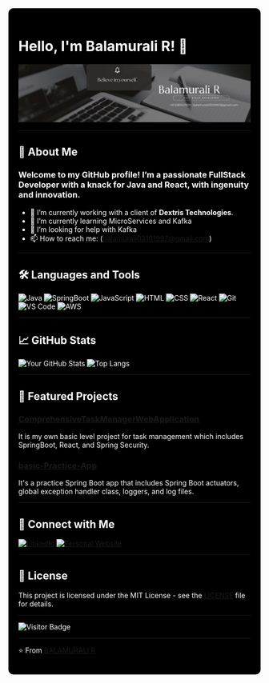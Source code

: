 

<!--
**Balamurali03/Balamurali03** is a ✨ _special_ ✨ repository because its `README.md` (this file) appears on your GitHub profile.
## Hi there 👋
Here are some ideas to get you started:

- 🔭 I’m currently working on ...
- 🌱 I’m currently learning ...
- 👯 I’m looking to collaborate on ...
- 🤔 I’m looking for help with ...
- 💬 Ask me about ...
- 📫 How to reach me: ...
- 😄 Pronouns: ...
- ⚡ Fun fact: ...
- 👯 I’m looking to collaborate on [Collaboration Interest]
- 💬 Ask me about [Topics you are knowledgeable about]
- ⚡ Fun fact: [A fun fact about you]

![Project 1 Image](https://your-image-link.com/project1.jpg)
![Project 2 Image](https://your-image-link.com/project2.jpg)

[![Twitter](https://img.shields.io/badge/-Twitter-FF0000?style=flat&logo=twitter&logoColor=white)](https://twitter.com/yourusername)
## 📖 Latest Blog Posts

- [Blog Post 1 Title](https://yourblog.com/post1)
- [Blog Post 2 Title](https://yourblog.com/post2)
- [Blog Post 3 Title](https://yourblog.com/post3)

-->
<!-- 
    Adding a background image
-->
<div style="background-color: black; color: white; padding: 20px; border-radius: 10px;">
    
# Hello, I'm Balamurali R! 👋

![My Banner](./Black%20Geometric%20Corporate%20Personal%20Profile%20LinkedIn%20Banner.jpg)

---

## 🚀 About Me

### Welcome to my GitHub profile! I’m a passionate FullStack Developer with a knack for Java and React, with ingenuity and innovation.
- 🔭 I’m currently working with a client of <b>Dextris Technologies</b>.
- 🌱 I’m currently learning MicroServices and Kafka
- 🤔 I’m looking for help with Kafka
- 📫 How to reach me: (balamurali03101997@gmail.com)
---

## 🛠️ Languages and Tools

![Java](https://img.shields.io/badge/-Java-FF6347?style=flat&logo=Java)
![SpringBoot](https://img.shields.io/badge/-SpringBoot-FF6347?style=flat&logo=springboot)
![JavaScript](https://img.shields.io/badge/-JavaScript-FF6347?style=flat&logo=javascript)
![HTML](https://img.shields.io/badge/-HTML-FF6347?style=flat&logo=html5)
![CSS](https://img.shields.io/badge/-CSS-FF6347?style=flat&logo=css3)
![React](https://img.shields.io/badge/-React-FF6347?style=flat&logo=react)
![Git](https://img.shields.io/badge/-Git-FF6347?style=flat&logo=git)
![VS Code](https://img.shields.io/badge/-VS%20Code-FF6347?style=flat&logo=visual-studio-code)
![AWS](https://img.shields.io/badge/-AWS-FF6347?style=flat&logo=amazon-aws)

---

## 📈 GitHub Stats

![Your GitHub Stats](https://github-readme-stats.vercel.app/api?username=Balamurali03&show_icons=true&theme=dark&icon_color=FF6347)
![Top Langs](https://github-readme-stats.vercel.app/api/top-langs/?username=Balamurali03&layout=compact&theme=dark&icon_color=FF6347)

---

## 🌟 Featured Projects

### [ComprehensiveTaskManagerWebApplication](https://github.com/Balamurali03/ComprehensiveTaskManagerWebApplication)
It is my own basic level project for task management which includes SpringBoot, React, and Spring Security.

### [basic-Practice-App](https://github.com/Balamurali03/basic-Practice-App)
It's a practice Spring Boot app that includes Spring Boot actuators, global exception handler class, loggers, and log files.

---

## 💼 Connect with Me

[![LinkedIn](https://img.shields.io/badge/-LinkedIn-FF6347?style=flat&logo=linkedin&logoColor=white)](https://www.linkedin.com/in/bala-murali-a56b55168/)
[![Personal Website](https://img.shields.io/badge/-Website-FF6347?style=flat&logo=About.me&logoColor=white)](https://balamurali-portfolio.netlify.app/)

---

## 📝 License

This project is licensed under the MIT License - see the [LICENSE](LICENSE) file for details.

---

![Visitor Badge](https://visitor-badge.laobi.icu/badge?page_id=Balamurali03.Balamurali03)

---

⭐️ From [BALAMURALI R](https://github.com/Balamurali03)
</div>
